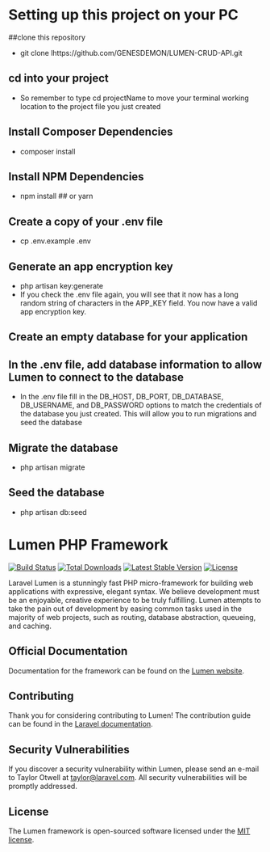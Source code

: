 # Setting up this project on your PC

##clone this repository 
- git clone lhttps://github.com/GENESDEMON/LUMEN-CRUD-API.git
## cd into your project
- So remember to type cd projectName to move your terminal working location to the project file you just created
## Install Composer Dependencies
- composer install
##  Install NPM Dependencies
- npm install ## or yarn
## Create a copy of your .env file
- cp .env.example .env
## Generate an app encryption key
- php artisan key:generate
- If you check the .env file again, you will see that it now has a long random string of characters in the APP_KEY field. You now have a valid app encryption key.
## Create an empty database for your application
##  In the .env file, add database information to allow Lumen to connect to the database
- In the .env file fill in the DB_HOST, DB_PORT, DB_DATABASE, DB_USERNAME, and DB_PASSWORD options to match the credentials of the database you just created. This will allow you to run migrations and seed the database
## Migrate the database
- php artisan migrate
## Seed the database
- php artisan db:seed


# Lumen PHP Framework
[![Build Status](https://travis-ci.org/laravel/lumen-framework.svg)](https://travis-ci.org/laravel/lumen-framework)
[![Total Downloads](https://img.shields.io/packagist/dt/laravel/framework)](https://packagist.org/packages/laravel/lumen-framework)
[![Latest Stable Version](https://img.shields.io/packagist/v/laravel/framework)](https://packagist.org/packages/laravel/lumen-framework)
[![License](https://img.shields.io/packagist/l/laravel/framework)](https://packagist.org/packages/laravel/lumen-framework)

Laravel Lumen is a stunningly fast PHP micro-framework for building web applications with expressive, elegant syntax. We believe development must be an enjoyable, creative experience to be truly fulfilling. Lumen attempts to take the pain out of development by easing common tasks used in the majority of web projects, such as routing, database abstraction, queueing, and caching.

## Official Documentation

Documentation for the framework can be found on the [Lumen website](https://lumen.laravel.com/docs).

## Contributing

Thank you for considering contributing to Lumen! The contribution guide can be found in the [Laravel documentation](https://laravel.com/docs/contributions).

## Security Vulnerabilities

If you discover a security vulnerability within Lumen, please send an e-mail to Taylor Otwell at taylor@laravel.com. All security vulnerabilities will be promptly addressed.

## License

The Lumen framework is open-sourced software licensed under the [MIT license](https://opensource.org/licenses/MIT).
